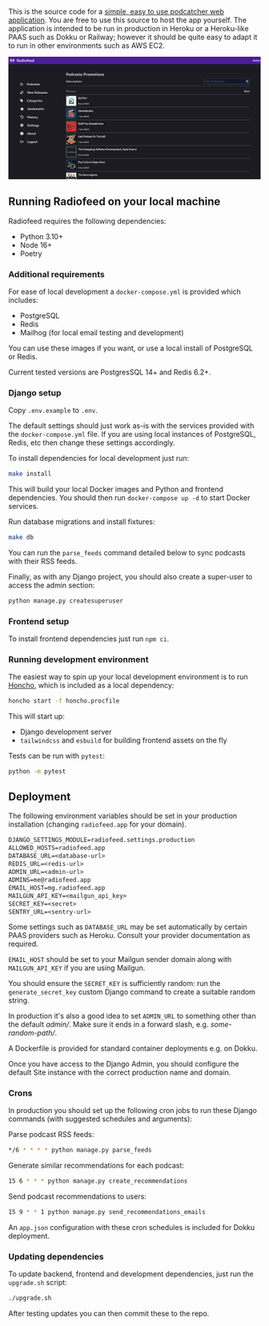 This is the source code for a [simple, easy to use podcatcher web application](https://radiofeed.app). You are free to use this source to host the app yourself. The application is intended to be run in production in Heroku or a Heroku-like PAAS such as Dokku or Railway; however it should be quite easy to adapt it to run in other environments such as AWS EC2.

![desktop](/screenshots/desktop.png?raw=True)

## Running Radiofeed on your local machine

Radiofeed requires the following dependencies:

* Python 3.10+
* Node 16+
* Poetry

### Additional requirements

For ease of local development a `docker-compose.yml` is provided which includes:

* PostgreSQL
* Redis
* Mailhog (for local email testing and development)

You can use these images if you want, or use a local install of PostgreSQL or Redis.

Current tested versions are PostgresSQL 14+ and Redis 6.2+.

### Django setup


Copy `.env.example` to `.env`.

The default settings should just work as-is with the services provided with the `docker-compose.yml` file. If you are using local instances of PostgreSQL, Redis, etc then change these settings accordingly.

To install dependencies for local development just run:

```bash
make install
```

This will build your local Docker images and Python and frontend dependencies. You should then run `docker-compose up -d` to start Docker services.

Run database migrations and install fixtures:

```bash
make db
```

You can run the `parse_feeds` command detailed below to sync podcasts with their RSS feeds.

Finally, as with any Django project, you should also create a super-user to access the admin section:

```bash
python manage.py createsuperuser
```


### Frontend setup

To install frontend dependencies just run `npm ci`.

### Running development environment

The easiest way to spin up your local development environment is to run [Honcho](https://honcho.readthedocs.io/), which is included as a local dependency:

```bash
honcho start -f honcho.procfile
```

This will start up:

* Django development server
* `tailwindcss` and `esbuild` for building frontend assets on the fly

Tests can be run with `pytest`:

```bash
python -m pytest
```

## Deployment

The following environment variables should be set in your production installation (changing `radiofeed.app` for your domain).

```
DJANGO_SETTINGS_MODULE=radiofeed.settings.production
ALLOWED_HOSTS=radiofeed.app
DATABASE_URL=<database-url>
REDIS_URL=<redis-url>
ADMIN_URL=<admin-url>
ADMINS=me@radiofeed.app
EMAIL_HOST=mg.radiofeed.app
MAILGUN_API_KEY=<mailgun_api_key>
SECRET_KEY=<secret>
SENTRY_URL=<sentry-url>
```

Some settings such as `DATABASE_URL` may be set automatically by certain PAAS providers such as Heroku. Consult your provider documentation as required.

`EMAIL_HOST` should be set to your Mailgun sender domain along with `MAILGUN_API_KEY` if you are using Mailgun.

You should ensure the `SECRET_KEY` is sufficiently random: run the `generate_secret_key` custom Django command to create a suitable random string.

In production it's also a good idea to set `ADMIN_URL` to something other than the default _admin/_. Make sure it ends in a forward slash, e.g. _some-random-path/_.

A Dockerfile is provided for standard container deployments e.g. on Dokku.

Once you have access to the Django Admin, you should configure the default Site instance with the correct production name and domain.

### Crons

In production you should set up the following cron jobs to run these Django commands (with suggested schedules and arguments):

Parse podcast RSS feeds:

```bash
*/6 * * * * python manage.py parse_feeds
```

Generate similar recommendations for each podcast:

```bash
15 6 * * * python manage.py create_recommendations
```

Send podcast recommendations to users:

```bash
15 9 * * 1 python manage.py send_recommendations_emails
```

An `app.json` configuration with these cron schedules is included for Dokku deployment.

### Updating dependencies

To update backend, frontend and development dependencies, just run the `upgrade.sh` script:

```bash
./upgrade.sh
```

After testing updates you can then commit these to the repo.
